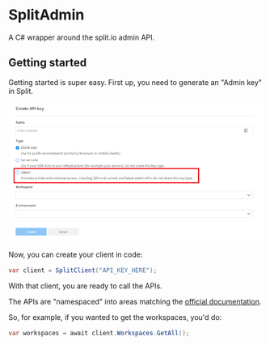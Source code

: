 # SplitAdmin

A C# wrapper around the split.io admin API.

## Getting started

Getting started is super easy. First up, you need to generate an "Admin key" in Split. 

![Image showing the field to select in the Admin portal. It is named "Admin"](ReadmeAssets/AdminKey.png "Admin Key")

Now, you can create your client in code:

```csharp
var client = SplitClient("API_KEY_HERE");
```

With that client, you are ready to call the APIs.

The APIs are "namespaced" into areas matching the [official documentation](https://docs.split.io/reference/introduction). 

So, for example, if you wanted to get the workspaces, you'd do:

```csharp
var workspaces = await client.Workspaces.GetAll();
```
